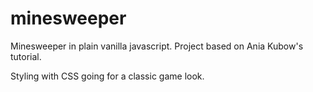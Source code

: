 # minesweeper
Minesweeper in plain vanilla javascript. Project based on Ania Kubow's tutorial.

Styling with CSS going for a classic game look.

